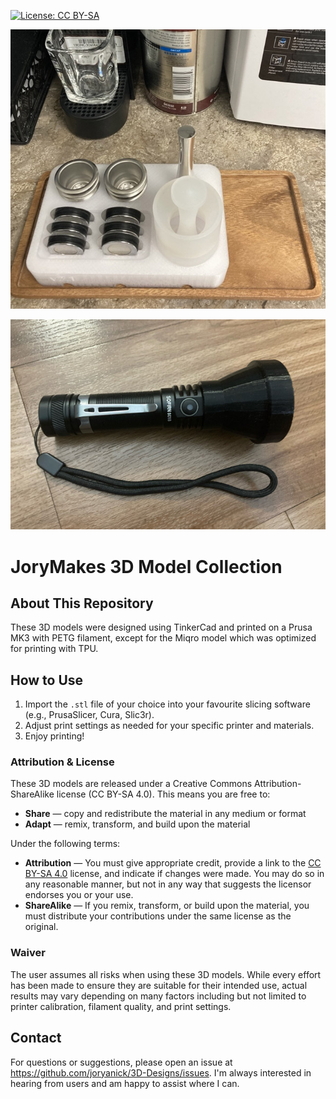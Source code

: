 [![License: CC BY-SA](https://licensebuttons.net/l/by-sa/4.0/80x15.png)](http://creativecommons.org/licenses/by-sa/4.0/)

![JoryMakes Refillable Nespresso Capsule Organizer Tray](https://raw.githubusercontent.com/joryanick/3D-Designs/refs/heads/main/images/JoryMakes%20Capsule%20holder%20tray%20v2.3%20for%20iCafilas%20Nespresso%20refillable%20capsules.jpg?raw=true)
<br>

![JoryMakes Diffuser for Sofirn SC18 flashlight torch](https://raw.githubusercontent.com/joryanick/3D-Designs/refs/heads/main/images/JoryMakes%20Diffuser%20for%20Sofirn%20SC18%20flashlight%20torch.jpg?raw=true)
<br>

# JoryMakes 3D Model Collection

## About This Repository

These 3D models were designed using TinkerCad and printed on a Prusa MK3 with PETG filament, except for the Miqro model which was optimized for printing with TPU.

## How to Use

1. Import the `.stl` file of your choice into your favourite slicing software (e.g., PrusaSlicer, Cura, Slic3r).
2. Adjust print settings as needed for your specific printer and materials.
3. Enjoy printing!

### Attribution & License

These 3D models are released under a Creative Commons Attribution-ShareAlike license (CC BY-SA 4.0). This means you are free to:

- **Share** — copy and redistribute the material in any medium or format
- **Adapt** — remix, transform, and build upon the material

Under the following terms:

* **Attribution** — You must give appropriate credit, provide a link to the [CC BY-SA 4.0](http://creativecommons.org/licenses/by-sa/4.0) license, and indicate if changes were made. You may do so in any reasonable manner, but not in any way that suggests the licensor endorses you or your use.
* **ShareAlike** — If you remix, transform, or build upon the material, you must distribute your contributions under the same license as the original.

### Waiver

The user assumes all risks when using these 3D models. While every effort has been made to ensure they are suitable for their intended use, actual results may vary depending on many factors including but not limited to printer calibration, filament quality, and print settings.

## Contact

For questions or suggestions, please open an issue at https://github.com/joryanick/3D-Designs/issues. I'm always interested in hearing from users and am happy to assist where I can.
